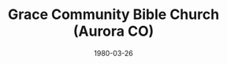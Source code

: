---
date: &id001 1980-03-26
end_date: null
location:
  address: null
  city: Aurora
  state: CO
minister:
- end: 1977-01-01
  name: Huibert Vandenbroek
  start: 1975-01-01
  type: Pastor
- end: 1985-12-08
  name: Sidney Van Camp
  start: 1978-01-01
  type: Pastor
ministers:
- Huibert Vandenbroek
- Sidney Van Camp
name: Grace Community Bible Church
names: null
origination_date: *id001
raw_data: "AR\nAurora\n\nGrace Community Bible Church (March 26, 1980\u2013December\
  \ 8, 1985)\n(dismissed to the Reformed Presbyterian Church of North America, December\
  \ 8, 1985)\nPastors: Huibert Vandenbroek, 1975\u201377\nSidney Van Camp, 1978\u2013\
  85"
received_from: null
states:
- CO
status:
  active: false
  end_date: 1985-12-08
  reason: dismissal
  received_from: null
  withdrawal_to: null
title: Grace Community Bible Church (Aurora CO)
year_established:
- 1980

---